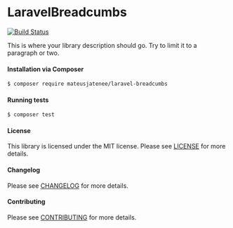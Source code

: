 LaravelBreadcumbs
================
[![Build Status](https://travis-ci.org/mateusjatenee/laravel-breadcumbs.svg?branch=master)](https://travis-ci.org/mateusjatenee/laravel-breadcumbs)

This is where your library description should go. Try to limit it to a paragraph or two.

#### Installation via Composer
``` bash
$ composer require mateusjatenee/laravel-breadcumbs
```

#### Running tests
``` bash
$ composer test
```

#### License
This library is licensed under the MIT license. Please see [LICENSE](LICENSE.md) for more details.

#### Changelog
Please see [CHANGELOG](CHANGELOG.md) for more details.

#### Contributing
Please see [CONTRIBUTING](CONTRIBUTING.md) for more details.
